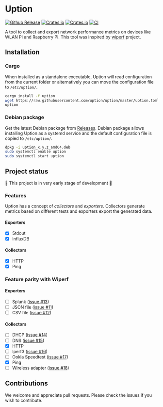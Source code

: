 # Uption

[![Github Release](https://img.shields.io/github/v/release/uption/uption?include_prereleases)](https://github.com/uption/uption/releases)
[![Crates.io](https://img.shields.io/crates/v/uption)](https://crates.io/crates/uption)
[![Crates.io](https://img.shields.io/crates/l/uption)](./LICENSE)
[![CI](https://github.com/uption/uption/workflows/CI/badge.svg)](https://github.com/uption/uption/actions?query=workflow%3ACI)

A tool to collect and export network performance metrics on devices like WLAN Pi and Raspberry Pi.
This tool was inspired by [wiperf](https://github.com/wifinigel/wiperf) project.

## Installation

### Cargo

When installed as a standalone executable, Uption will read configuration from the current folder or
alternatively you can move the configuration file to `/etc/uption/`.

```sh
cargo install -f uption
wget https://raw.githubusercontent.com/uption/uption/master/uption.toml
uption
```

### Debian package

Get the latest Debian package from [Releases](https://github.com/uption/uption/releases). Debian
package allows installing Uption as a systemd service and the default configuration file is copied
to `/etc/uption/`.

```sh
dpkg -i uption_x.y.z_amd64.deb
sudo systemctl enable uption
sudo systemctl start uption
```

## Project status

🚧 This project is in very early stage of development 🚧

### Features

Uption has a concept of _collectors_ and _exporters_. Collectors generate metrics based on different tests and exporters export the generated data.

#### Exporters

- [x] Stdout
- [x] InfluxDB

#### Collectors

- [x] HTTP
- [x] Ping

### Feature parity with Wiperf

#### Exporters

- [ ] Splunk ([issue #13](https://github.com/uption/uption/issues/13))
- [ ] JSON file ([issue #11](https://github.com/uption/uption/issues/11))
- [ ] CSV file ([issue #12](https://github.com/uption/uption/issues/12))

#### Collectors

- [ ] DHCP ([issue #14](https://github.com/uption/uption/issues/14))
- [ ] DNS ([issue #15](https://github.com/uption/uption/issues/15))
- [x] HTTP
- [ ] Iperf3 ([issue #16](https://github.com/uption/uption/issues/16))
- [ ] Ookla Speedtest ([issue #17](https://github.com/uption/uption/issues/17))
- [x] Ping
- [ ] Wireless adapter ([issue #18](https://github.com/uption/uption/issues/18))

## Contributions

We welcome and appreciate pull requests. Please check the issues if you wish to contribute.
